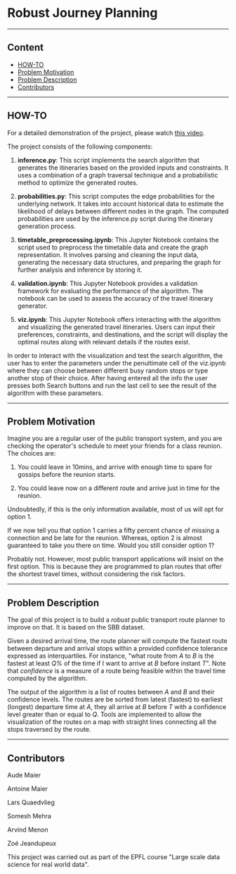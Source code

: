 # Robust Journey Planning

----
## Content

* [HOW-TO](#HOW-TO)
* [Problem Motivation](#Problem-Motivation)
* [Problem Description](#Problem-Description)
* [Contributors](#Contributors)

----
## HOW-TO

For a detailed demonstration of the project, please watch [this video](https://youtu.be/GWBFiA9lSIM).

The project consists of the following components:

1. **inference.py**: This script implements the search algorithm that generates the itineraries based on the provided inputs and constraints. It uses a combination of a graph traversal technique and a probabilistic method to optimize the generated routes.

2. **probabilities.py**: This script computes the edge probabilities for the underlying network. It takes into account historical data to estimate the likelihood of delays between different nodes in the graph. The computed probabilities are used by the inference.py script during the itinerary generation process.

3. **timetable_preprocessing.ipynb**: This Jupyter Notebook contains the script used to preprocess the timetable data and create the graph representation. It involves parsing and cleaning the input data, generating the necessary data structures, and preparing the graph for further analysis and inference by storing it.

4. **validation.ipynb**: This Jupyter Notebook provides a validation framework for evaluating the performance of the algorithm. The notebook can be used to assess the accuracy of the travel itinerary generator.

5. **viz.ipynb**: This Jupyter Notebook offers interacting with the algorithm and visualizing the generated travel itineraries. Users can input their preferences, constraints, and destinations, and the script will display the optimal routes along with relevant details if the routes exist. 

In order to interact with the visualization and test the search algorithm, the user has to enter the parameters under the penultimate cell of the viz.ipynb where they can choose between different busy random stops or type another stop of their choice. After having entered all the info the user presses both Search buttons and run the last cell to see the result of the algorithm with these parameters.

----
## Problem Motivation

Imagine you are a regular user of the public transport system, and you are checking the operator's schedule to meet your friends for a class reunion.
The choices are:

1. You could leave in 10mins, and arrive with enough time to spare for gossips before the reunion starts.

2. You could leave now on a different route and arrive just in time for the reunion.

Undoubtedly, if this is the only information available, most of us will opt for option 1.

If we now tell you that option 1 carries a fifty percent chance of missing a connection and be late for the reunion. Whereas, option 2 is almost guaranteed to take you there on time. Would you still consider option 1?

Probably not. However, most public transport applications will insist on the first option. This is because they are programmed to plan routes that offer the shortest travel times, without considering the risk factors.

----
## Problem Description

The goal of this project is to build a _robust_ public transport route planner to improve on that. It is based on the SBB dataset.

Given a desired arrival time, the route planner will compute the fastest route between departure and arrival stops within a provided confidence tolerance expressed as interquartiles.
For instance, "what route from _A_ to _B_ is the fastest at least _Q%_ of the time if I want to arrive at _B_ before instant _T_". Note that *confidence* is a measure of a route being feasible within the travel time computed by the algorithm.

The output of the algorithm is a list of routes between _A_ and _B_ and their confidence levels. The routes are be sorted from latest (fastest) to earliest (longest) departure time at _A_, they all arrive at _B_ before _T_ with a confidence level greater than or equal to _Q_. Tools are implemented to allow the visualization of the routes on a map with straight lines connecting all the stops traversed by the route.

----
## Contributors

Aude Maier

Antoine Maier

Lars Quaedvlieg

Somesh Mehra

Arvind Menon

Zoé Jeandupeux


This project was carried out as part of the EPFL course "Large scale data science for real world data".
